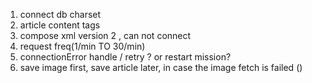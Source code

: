 1.  connect db  charset 
2.  article content <html><body> tags 
3.  compose xml version 2 , can not connect
4.  request freq(1/min TO  30/min)
5.  connectionError handle / retry ? or restart mission? 
6.  save image first, save article later, in case the image fetch is failed ()

